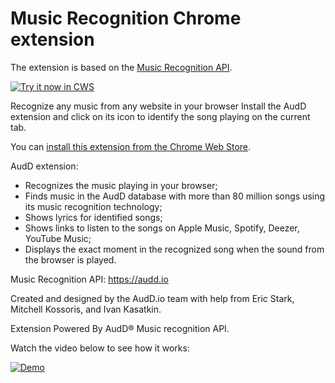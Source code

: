 # Music Recognition Chrome extension

The extension is based on the [Music Recognition API](https://audd.io).

<a target="_blank" href="https://audd.app/chrome">![Try it now in CWS](https://audd.io/images/chrome-store.png "Click here to install this extension from the Chrome Web Store")</a>

Recognize any music from any website in your browser
Install the AudD extension and click on its icon to identify the song playing on the current tab.

You can [install this extension from the Chrome Web Store](https://audd.app/chrome).

AudD extension:
- Recognizes the music playing in your browser;
- Finds music in the AudD database with more than 80 million songs using its music recognition technology;
- Shows lyrics for identified songs;
- Shows links to listen to the songs on Apple Music, Spotify, Deezer, YouTube Music;
- Displays the exact moment in the recognized song when the sound from the browser is played.

Music Recognition API: https://audd.io

Created and designed by the AudD.io team with help from Eric Stark, Mitchell Kossoris, and Ivan Kasatkin.

Extension Powered By AudD® Music recognition API.

Watch the video below to see how it works:

[![Demo](https://img.youtube.com/vi/xcASh3kdKp0/maxresdefault.jpg)](https://www.youtube.com/watch?v=xcASh3kdKp0)


